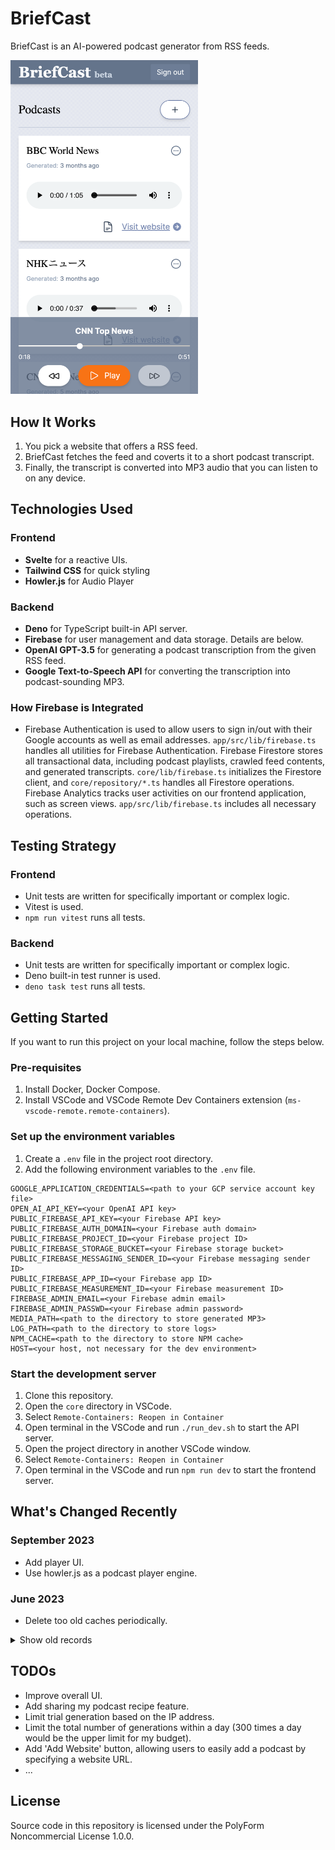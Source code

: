 # BriefCast

BriefCast is an AI-powered podcast generator from RSS feeds.

<img src="./docs/images/user_home.png" width="300">

## How It Works

1. You pick a website that offers a RSS feed.
2. BriefCast fetches the feed and coverts it to a short podcast transcript.
3. Finally, the transcript is converted into MP3 audio that you can listen to on any device.

## Technologies Used

### Frontend

- **Svelte** for a reactive UIs.
- **Tailwind CSS** for quick styling
- **Howler.js** for Audio Player

### Backend

- **Deno** for TypeScript built-in API server.
- **Firebase** for user management and data storage. Details are below.
- **OpenAI GPT-3.5** for generating a podcast transcription from the given RSS feed.
- **Google Text-to-Speech API** for converting the transcription into podcast-sounding MP3.

### How Firebase is Integrated

- Firebase Authentication is used to allow users to sign in/out with their Google accounts as well as email addresses. `app/src/lib/firebase.ts` handles all utilities for Firebase Authentication.
Firebase Firestore stores all transactional data, including podcast playlists, crawled feed contents, and generated transcripts. `core/lib/firebase.ts` initializes the Firestore client, and `core/repository/*.ts` handles all Firestore operations.
Firebase Analytics tracks user activities on our frontend application, such as screen views. `app/src/lib/firebase.ts` includes all necessary operations.

## Testing Strategy

### Frontend

- Unit tests are written for specifically important or complex logic.
- Vitest is used.
- `npm run vitest` runs all tests.

### Backend

- Unit tests are written for specifically important or complex logic.
- Deno built-in test runner is used.
- `deno task test` runs all tests.

## Getting Started

If you want to run this project on your local machine, follow the steps below.

### Pre-requisites

1. Install Docker, Docker Compose.
1. Install VSCode and VSCode Remote Dev Containers extension (`ms-vscode-remote.remote-containers`).

### Set up the environment variables

1. Create a `.env` file in the project root directory.
1. Add the following environment variables to the `.env` file.

```
GOOGLE_APPLICATION_CREDENTIALS=<path to your GCP service account key file>
OPEN_AI_API_KEY=<your OpenAI API key>
PUBLIC_FIREBASE_API_KEY=<your Firebase API key>
PUBLIC_FIREBASE_AUTH_DOMAIN=<your Firebase auth domain>
PUBLIC_FIREBASE_PROJECT_ID=<your Firebase project ID>
PUBLIC_FIREBASE_STORAGE_BUCKET=<your Firebase storage bucket>
PUBLIC_FIREBASE_MESSAGING_SENDER_ID=<your Firebase messaging sender ID>
PUBLIC_FIREBASE_APP_ID=<your Firebase app ID>
PUBLIC_FIREBASE_MEASUREMENT_ID=<your Firebase measurement ID>
FIREBASE_ADMIN_EMAIL=<your Firebase admin email>
FIREBASE_ADMIN_PASSWD=<your Firebase admin password>
MEDIA_PATH=<path to the directory to store generated MP3>
LOG_PATH=<path to the directory to store logs>
NPM_CACHE=<path to the directory to store NPM cache>
HOST=<your host, not necessary for the dev environment>
```

### Start the development server

1. Clone this repository.
1. Open the `core` directory in VSCode.
1. Select `Remote-Containers: Reopen in Container` 
1. Open terminal in the VSCode and run `./run_dev.sh` to start the API server.
1. Open the project directory in another VSCode window.
1. Select `Remote-Containers: Reopen in Container`
1. Open terminal in the VSCode and run `npm run dev` to start the frontend server.

## What's Changed Recently

### September 2023

- Add player UI.
- Use howler.js as a podcast player engine.

### June 2023

- Delete too old caches periodically.

<Details>
  <Summary>Show old records</Summary>
  
### May 2023

- Add UI to show a transript.

### April 2023

- Add pause after line break in a transcript.
- Add Language selector on the add podcast page.
- Add voice gender selection option.
- Use podcast title in the transcript instead of the feed's title.
- Generate 'all-combined mp3' for 'Play All'.
- Generate a podcast on add.
- Show toast after adding new podcast.
- Skip podcast generation if feed is not changed and MP3 has been created already.
- Added Terms of Use and Privacy Policy.
- Add 'Play All' button.
- Add loading spinners.
- Fix Google Text-to-Speech API fails on a long text.
- Prompt to add a podcast after signing up.
- Add logger.
- Add 'beta' to the title.
- Add Google Analytics.
- Prepare production environment.

### March 2023

- Supported updating user podcasts twice a day.
- Allowed a user to add RSS feeds and listen each feed's podcast from the top page.
- Added sign-in with Google.
- Supported SSL.
- Tuned the default English summarizer to minimize unrelated linking words between topics, referring to this article: https://github.com/openai/openai-cookbook/blob/main/techniques_to_improve_reliability.md
- Inserted 2 second pause between topics so we can tell the beginning of the news more easily.
- Added a Trial feature that supports one-time pod cast generation from any news feed for anyone.
- Implemented automatic CI/CD pipeline with each new code update.
  
</Details>


## TODOs

- Improve overall UI.
- Add sharing my podcast recipe feature.
- Limit trial generation based on the IP address.
- Limit the total number of generations within a day (300 times a day would be the upper limit for my budget).
- Add 'Add Website' button, allowing users to easily add a podcast by specifying a website URL.
- ...

## License

Source code in this repository is licensed under the PolyForm Noncommercial License 1.0.0.
